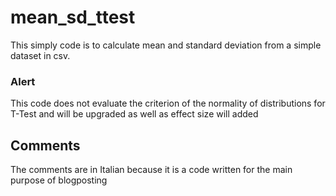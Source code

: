 # mean_sd_ttest

This simply code is to calculate mean and standard deviation from a simple dataset in csv.

### Alert
This code does not evaluate the criterion of the normality of distributions for T-Test and will be upgraded as well as effect size will added

## Comments
The comments are in Italian because it is a code written for the main purpose of blogposting
